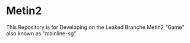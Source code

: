 # Metin2 

This Repository is for Developing on the Leaked Branche Metin2 "Game" also known as
"mainline-sg"
